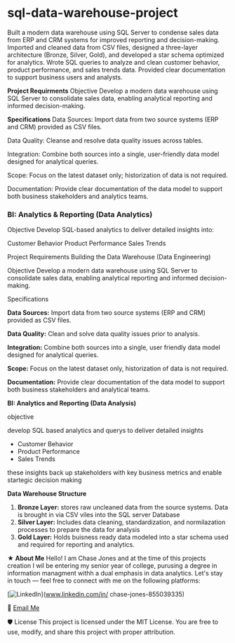 # sql-data-warehouse-project
Built a modern data warehouse using SQL Server to condense sales data from ERP and CRM systems for improved reporting and decision-making. Imported and cleaned data from CSV files, designed a three-layer architecture (Bronze, Silver, Gold), and developed a star schema optimized for analytics. Wrote SQL queries to analyze and clean customer behavior, product performance, and sales trends data. Provided clear documentation to support business users and analysts.

**Project Requirments**
Objective
Develop a modern data warehouse using SQL Server to consolidate sales data, enabling analytical reporting and informed decision-making.

**Specifications**
Data Sources: Import data from two source systems (ERP and CRM) provided as CSV files.

Data Quality: Cleanse and resolve data quality issues across tables.

Integration: Combine both sources into a single, user-friendly data model designed for analytical queries.

Scope: Focus on the latest dataset only; historization of data is not required.

Documentation: Provide clear documentation of the data model to support both business stakeholders and analytics teams.

### BI: Analytics & Reporting (Data Analytics)
Objective
Develop SQL-based analytics to deliver detailed insights into:

Customer Behavior
Product Performance
Sales Trends

Project Requirements
Building the Data Warehouse (Data Engineering)

Objective
Develop a modern data warehouse using SQL Server to consolidate sales data, enabling analytical reporting and informed decision-making.

Specifications

**Data Sources:** Import data from two source systems (ERP and CRM) provided as CSV files.

**Data Quality:** Clean and solve data quality issues prior to analysis.

**Integration:** Combine both sources into a single, user friendly data model designed for analytical queries.

**Scope:** Focus on the latest dataset only, historization of data is not required.

**Documentation:** Provide clear documentation of the data model to support both business stakeholders and analytical teams.


**BI: Analytics and Reporting (Data Analysis)**

objective

develop SQL based analytics and querys to deliver detailed insights

- Customer Behavior
- Product Performance
- Sales Trends

these insights back up stakeholders with key business metrics and enable startegic decision making

**Data Warehouse Structure**

1. **Bronze Layer:** stores raw uncleaned data from the source systems. Data is brought in via CSV viles into the SQL server Database
2. **Silver Layer:** Includes data cleaning, standardization, and normilazation processes to prepare the data for analysis
3. **Gold Layer:** Holds buisness ready data modeled into a star schema used and required for reporting and analytics.


**★ About Me**
Hello! I am Chase Jones and at the time of this projects creation I wil be entering my senior year of college, purusing a degree in information managment withh a dual emphasis in data analytics. 
Let's stay in touch — feel free to connect with me on the following platforms:

[![LinkedIn](https://img.shields.io/badge/LinkedIn-0077B5?style=for-the-badge&logo=linkedin&logoColor=white)](www.linkedin.com/in/
chase-jones-855039335)

📧 [Email Me](mailto:cj843072@gmail.com)

🛡️ License
This project is licensed under the MIT License. You are free to use, modify, and share this project with proper attribution.

